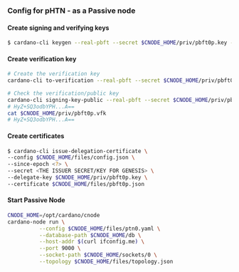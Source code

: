### Config for pHTN - as a Passive node

#### Create signing and verifying keys

``` bash
$ cardano-cli keygen --real-pbft --secret $CNODE_HOME/priv/pbft0p.key --no-password
```

#### Create verification key

``` bash
# Create the verification key
cardano-cli to-verification --real-pbft --secret $CNODE_HOME/priv/pbft0p.key --to $CNODE_HOME/priv/pbft0p.vfk

# Check the verification/public key
cardano-cli signing-key-public --real-pbft --secret $CNODE_HOME/priv/pbft0p.key | awk '/base64/ { print $4}'
# HyZ+SQ3odbYPH...A==
cat $CNODE_HOME/priv/pbft0p.vfk
# HyZ+SQ3odbYPH...A==
```

#### Create certificates
``` bash
$ cardano-cli issue-delegation-certificate \
--config $CNODE_HOME/files/config.json \
--since-epoch <?> \
--secret <THE ISSUER SECRET/KEY FOR GENESIS> \
--delegate-key $CNODE_HOME/priv/pbft0p.key \
--certificate $CNODE_HOME/files/pbft0p.json
```
#### Start Passive Node

``` bash
CNODE_HOME=/opt/cardano/cnode
cardano-node run \
          --config $CNODE_HOME/files/ptn0.yaml \
          --database-path $CNODE_HOME/db \
          --host-addr $(curl ifconfig.me) \
          --port 9000 \
          --socket-path $CNODE_HOME/sockets/0 \
          --topology $CNODE_HOME/files/topology.json
```